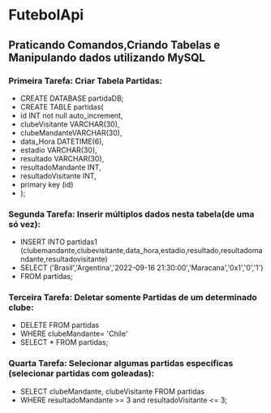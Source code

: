 # FutebolApi

## Praticando Comandos,Criando Tabelas e Manipulando dados utilizando MySQL

### Primeira Tarefa: Criar Tabela Partidas:

- CREATE DATABASE partidaDB;
- CREATE TABLE partidas(
- id INT not null auto_increment,
- clubeVisitante VARCHAR(30),
- clubeMandanteVARCHAR(30),
- data_Hora DATETIME(6),
- estadio VARCHAR(30),
- resultado VARCHAR(30),
- resultadoMandante INT,
- resultadoVisitante INT,
- primary key (id)
- );
  
### Segunda Tarefa: Inserir múltiplos dados nesta tabela(de uma só vez):

- INSERT INTO partidas1
  (clubemandante,clubevisitante,data_hora,estadio,resultado,resultadomandante,resultadovisitante)
- SELECT
  ('Brasil','Argentina','2022-09-16 21:30:00','Maracana','0x1','0','1')
- FROM partidas;

### Terceira Tarefa: Deletar somente Partidas de um determinado clube:

- DELETE FROM partidas
- WHERE clubeMandante= 'Chile'
- SELECT * FROM partidas;

### Quarta Tarefa: Selecionar algumas partidas específicas (selecionar partidas com goleadas): 

- SELECT clubeMandante, clubeVisitante FROM partidas
- WHERE resultadoMandante >= 3 and resultadoVisitante <= 3; 

